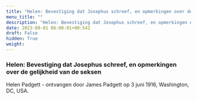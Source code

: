 ```yaml
---
title: "Helen: Bevestiging dat Josephus schreef, en opmerkingen over de gelijkheid van de seksen"
menu_title: ""
description: "Helen: Bevestiging dat Josephus schreef, en opmerkingen over de gelijkheid van de seksen"
date: 2023-09-01 06:00:01+00:542
draft: False
hidden: True
weight:
---
```

### Helen: Bevestiging dat Josephus schreef, en opmerkingen over de gelijkheid van de seksen

Helen Padgett - ontvangen door James Padgett op 3 juni 1916, Washington, DC, USA.
